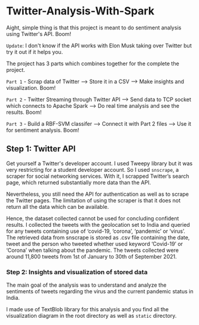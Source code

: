 # Twitter-Analysis-With-Spark

Aight, simple thing is that this project is meant to do sentiment analysis using Twitter's API. Boom!

`Update`: I don't know if the API works with Elon Musk taking over Twitter but try it out if it helps you.

The project has 3 parts which combines together for the complete the project.

`Part 1` - Scrap data of Twitter --> Store it in a CSV --> Make insights and visualization. Boom!

`Part 2` - Twitter Streaming through Twitter API --> Send data to TCP socket which connects to Apache Spark --> Do real time analysis and see the results. Boom!

`Part 3` - Build a RBF-SVM classifer --> Connect it with Part 2 files --> Use it for sentiment analysis. Boom!

## Step 1: Twitter API

Get yourself a Twitter's developer account. I used Tweepy library but it was very restricting for a student developer account.
So I used `snscrape`, a scraper for social networking services. With it, I scrapped Twitter’s search page, which returned substantially more data than the API.

Nevertheless, you still need the API for authentication as well as to scrape the Twitter pages. The limitation of using the scraper is that it does not return all the data which can be available.

Hence, the dataset collected cannot be used for concluding confident results. I collected the tweets with the geolocation set to India and queried for any tweets containing use of ‘covid-19, ‘corona’, ‘pandemic’ or ‘virus’. The retrieved data from snscrape is stored as .csv file containing the date, tweet and the person who tweeted whether used keyword ‘Covid-19’ or ‘Corona’ when talking about the pandemic. The tweets collected were around 11,800 tweets from 1st of January to 30th of September 2021.

### Step 2: Insights and visualization of stored data

The main goal of the analysis was to understand and analyze the sentiments of tweets regarding the virus and the current pandemic status in India.

I made use of TextBlob library for this analysis and you find all the visualization diagram in the root directory as well as `static` directory.
